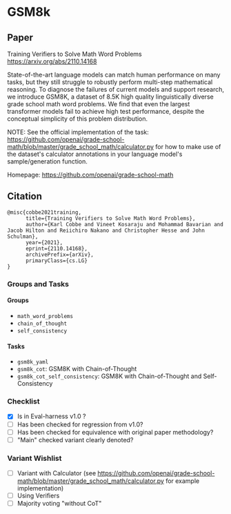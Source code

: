 # GSM8k

## Paper

Training Verifiers to Solve Math Word Problems
https://arxiv.org/abs/2110.14168

State-of-the-art language models can match human performance on many tasks, but
they still struggle to robustly perform multi-step mathematical reasoning. To
diagnose the failures of current models and support research, we introduce GSM8K,
a dataset of 8.5K high quality linguistically diverse grade school math word problems.
We find that even the largest transformer models fail to achieve high test performance,
despite the conceptual simplicity of this problem distribution.

NOTE: See the official implementation of the task:
https://github.com/openai/grade-school-math/blob/master/grade_school_math/calculator.py
for how to make use of the dataset's calculator annotations in your language
model's sample/generation function.

Homepage: https://github.com/openai/grade-school-math

## Citation

```
@misc{cobbe2021training,
      title={Training Verifiers to Solve Math Word Problems},
      author={Karl Cobbe and Vineet Kosaraju and Mohammad Bavarian and Jacob Hilton and Reiichiro Nakano and Christopher Hesse and John Schulman},
      year={2021},
      eprint={2110.14168},
      archivePrefix={arXiv},
      primaryClass={cs.LG}
}
```

### Groups and Tasks

#### Groups

- `math_word_problems`
- `chain_of_thought`
- `self_consistency`

#### Tasks

- `gsm8k_yaml`
- `gsm8k_cot`: GSM8K with Chain-of-Thought
- `gsm8k_cot_self_consistency`: GSM8K with Chain-of-Thought and Self-Consistency

### Checklist

- [x] Is in Eval-harness v1.0 ?
- [ ] Has been checked for regression from v1.0?
- [ ] Has been checked for equivalence with original paper methodology?
- [ ] "Main" checked variant clearly denoted?

### Variant Wishlist

- [ ] Variant with Calculator (see https://github.com/openai/grade-school-math/blob/master/grade_school_math/calculator.py for example implementation)
- [ ] Using Verifiers
- [ ] Majority voting "without CoT"
